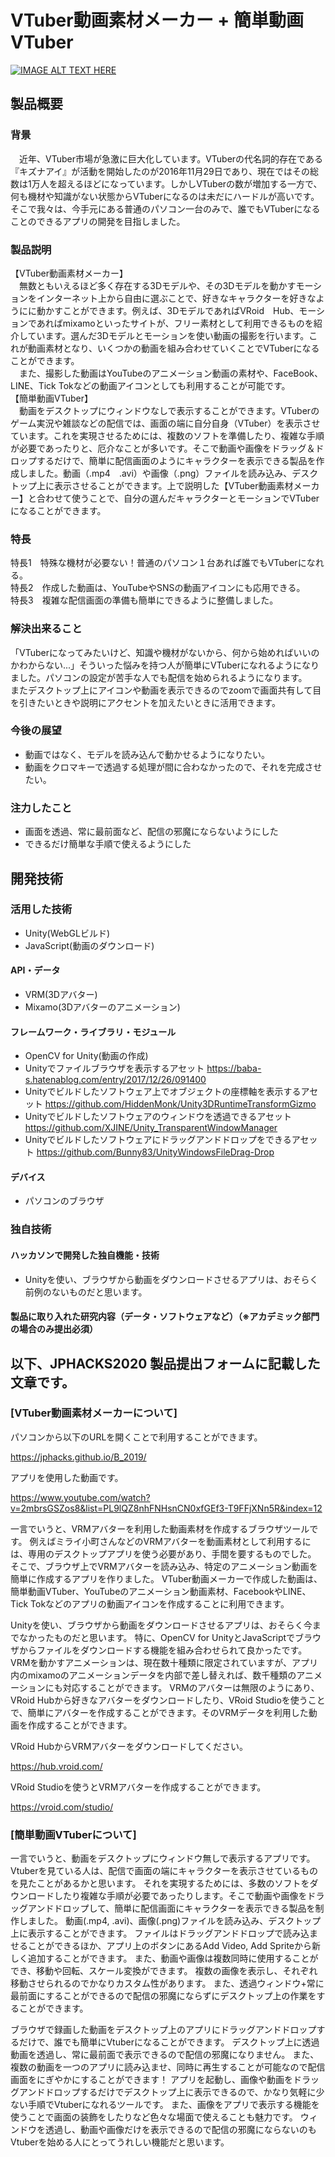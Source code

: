 # VTuber動画素材メーカー + 簡単動画VTuber

[![IMAGE ALT TEXT HERE](https://jphacks.com/wp-content/uploads/2020/09/JPHACKS2020_ogp.jpg)](https://www.youtube.com/watch?v=G5rULR53uMk)

## 製品概要
### 背景
　近年、VTuber市場が急激に巨大化しています。VTuberの代名詞的存在である『キズナアイ』が活動を開始したのが2016年11月29日であり、現在ではその総数は1万人を超えるほどになっています。しかしVTuberの数が増加する一方で、何も機材や知識がない状態からVTuberになるのは未だにハードルが高いです。そこで我々は、今手元にある普通のパソコン一台のみで、誰でもVTuberになることのできるアプリの開発を目指しました。
### 製品説明
【VTuber動画素材メーカー】<br>
　無数ともいえるほど多く存在する3Dモデルや、その3Dモデルを動かすモーションをインターネット上から自由に選ぶことで、好きなキャラクターを好きなようにに動かすことができます。例えば、3DモデルであればVRoid　Hub、モーションであればmixamoといったサイトが、フリー素材として利用できるものを紹介しています。選んだ3Dモデルとモーションを使い動画の撮影を行います。これが動画素材となり、いくつかの動画を組み合わせていくことでVTuberになることができます。<br>
　また、撮影した動画はYouTubeのアニメーション動画の素材や、FaceBook、LINE、Tick Tokなどの動画アイコンとしても利用することが可能です。<br>
【簡単動画VTuber】<br>
　動画をデスクトップにウィンドウなしで表示することができます。VTuberのゲーム実況や雑談などの配信では、画面の端に自分自身（VTuber）を表示させています。これを実現させるためには、複数のソフトを準備したり、複雑な手順が必要であったりと、厄介なことが多いです。そこで動画や画像をドラッグ＆ドロップするだけで、簡単に配信画面のようにキャラクターを表示できる製品を作成しました。動画（.mp4　.avi）や画像（.png）ファイルを読み込み、デスクトップ上に表示させることができます。上で説明した【VTuber動画素材メーカー】と合わせて使うことで、自分の選んだキャラクターとモーションでVTuberになることができます。
### 特長
特長1　特殊な機材が必要ない！普通のパソコン１台あれば誰でもVTuberになれる。<br>
特長2　作成した動画は、YouTubeやSNSの動画アイコンにも応用できる。<br>
特長3　複雑な配信画面の準備も簡単にできるように整備しました。<br>

### 解決出来ること
「VTuberになってみたいけど、知識や機材がないから、何から始めればいいのかわからない...」そういった悩みを持つ人が簡単にVTuberになれるようになりました。パソコンの設定が苦手な人でも配信を始められるようになります。<br>
またデスクトップ上にアイコンや動画を表示できるのでzoomで画面共有して目を引きたいときや説明にアクセントを加えたいときに活用できます。
### 今後の展望
* 動画ではなく、モデルを読み込んで動かせるようになりたい。
* 動画をクロマキーで透過する処理が間に合わなかったので、それを完成させたい。
### 注力したこと
* 画面を透過、常に最前面など、配信の邪魔にならないようにした
* できるだけ簡単な手順で使えるようにした

## 開発技術
### 活用した技術
* Unity(WebGLビルド)
* JavaScript(動画のダウンロード)

#### API・データ
* VRM(3Dアバター)
* Mixamo(3Dアバターのアニメーション)
#### フレームワーク・ライブラリ・モジュール
* OpenCV for Unity(動画の作成)
* Unityでファイルブラウザを表示するアセット
https://baba-s.hatenablog.com/entry/2017/12/26/091400
* Unityでビルドしたソフトウェア上でオブジェクトの座標軸を表示するアセット
https://github.com/HiddenMonk/Unity3DRuntimeTransformGizmo
* Unityでビルドしたソフトウェアのウィンドウを透過できるアセット
https://github.com/XJINE/Unity_TransparentWindowManager
* Unityでビルドしたソフトウェアにドラッグアンドドロップをできるアセット
https://github.com/Bunny83/UnityWindowsFileDrag-Drop
#### デバイス
* パソコンのブラウザ

### 独自技術
#### ハッカソンで開発した独自機能・技術
* Unityを使い、ブラウザから動画をダウンロードさせるアプリは、おそらく前例のないものだと思います。 

#### 製品に取り入れた研究内容（データ・ソフトウェアなど）（※アカデミック部門の場合のみ提出必須）

## 以下、JPHACKS2020 製品提出フォームに記載した文章です。
### [VTuber動画素材メーカーについて]

パソコンから以下のURLを開くことで利用することができます。

https://jphacks.github.io/B_2019/

アプリを使用した動画です。

https://www.youtube.com/watch?v=2mbrsGSZos8&list=PL9lQZ8nhFNHsnCN0xfGEf3-T9FFjXNn5R&index=12

一言でいうと、VRMアバターを利用した動画素材を作成するブラウザツールです。
例えばミライ小町さんなどのVRMアバターを動画素材として利用するには、専用のデスクトップアプリを使う必要があり、手間を要するものでした。
そこで、ブラウザ上でVRMアバターを読み込み、特定のアニメーション動画を簡単に作成するアプリを作りました。
VTuber動画メーカーで作成した動画は、簡単動画VTuber、YouTubeのアニメーション動画素材、FacebookやLINE、Tick Tokなどのアプリの動画アイコンを作成することに利用できます。

Unityを使い、ブラウザから動画をダウンロードさせるアプリは、おそらく今までなかったものだと思います。
特に、OpenCV for UnityとJavaScriptでブラウザからファイルをダウンロードする機能を組み合わせられて良かったです。
VRMを動かすアニメーションは、現在数十種類に限定されていますが、アプリ内のmixamoのアニメーションデータを内部で差し替えれば、数千種類のアニメーションにも対応することができます。
VRMのアバターは無限のようにあり、VRoid Hubから好きなアバターをダウンロードしたり、VRoid Studioを使うことで、簡単にアバターを作成することができます。そのVRMデータを利用した動画を作成することができます。

VRoid HubからVRMアバターをダウンロードしてください。

https://hub.vroid.com/

VRoid Studioを使うとVRMアバターを作成することができます。

https://vroid.com/studio/

### [簡単動画VTuberについて]
一言でいうと、動画をデスクトップにウィンドウ無しで表示するアプリです。
Vtuberを見ている人は、配信で画面の端にキャラクターを表示させているものを見たことがあるかと思います。
それを実現するためには、多数のソフトをダウンロードしたり複雑な手順が必要であったりします。そこで動画や画像をドラッグアンドドロップして、簡単に配信画面にキャラクターを表示できる製品を制作しました。
動画(.mp4, .avi)、画像(.png)ファイルを読み込み、デスクトップ上に表示することができます。
ファイルはドラッグアンドドロップで読み込ませることができるほか、アプリ上のボタンにあるAdd Video, Add Spriteから新しく追加することができます。
また、動画や画像は複数同時に使用することができ、移動や回転、スケール変換ができます。
複数の画像を表示し、それぞれ移動させられるのでかなりカスタム性があります。
また、透過ウィンドウ+常に最前面にすることができるので配信の邪魔にならずにデスクトップ上の作業をすることができます。

ブラウザで録画した動画をデスクトップ上のアプリにドラッグアンドドロップするだけで、誰でも簡単にVtuberになることができます。
デスクトップ上に透過動画を透過し、常に最前面で表示できるので配信の邪魔になりません。
また、複数の動画を一つのアプリに読み込ませ、同時に再生することが可能なので配信画面をにぎやかにすることができます！
アプリを起動し、画像や動画をドラッグアンドドロップするだけでデスクトップ上に表示できるので、かなり気軽に少ない手順でVtuberになれるツールです。
また、画像をアプリで表示する機能を使うことで画面の装飾をしたりなど色々な場面で使えることも魅力です。
ウィンドウを透過し、動画や画像だけを表示できるので配信の邪魔にならないのもVtuberを始める人にとってうれしい機能だと思います。
